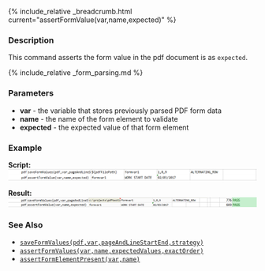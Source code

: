 {% include_relative _breadcrumb.html current="assertFormValue(var,name,expected)" %}


### Description
This command asserts the form value in the pdf document is as `expected`.

{% include_relative _form_parsing.md %}


### Parameters
- **var** \- the variable that stores previously parsed PDF form data
- **name** - the name of the form element to validate
- **expected** \- the expected value of that form element


### Example
**Script:**<br/>
![script](image/assertFormValue_01.png)

**Result:**<br/>
![output](image/assertFormValue_02.png)


### See Also
- [`saveFormValues(pdf,var,pageAndLineStartEnd,strategy)`](saveFormValues(pdf,var,pageAndLineStartEnd,strategy))
- [`assertFormValues(var,name,expectedValues,exactOrder)`](assertFormValues(var,name,expectedValues,exactOrder))
- [`assertFormElementPresent(var,name)`](assertFormElementPresent(var,name))
